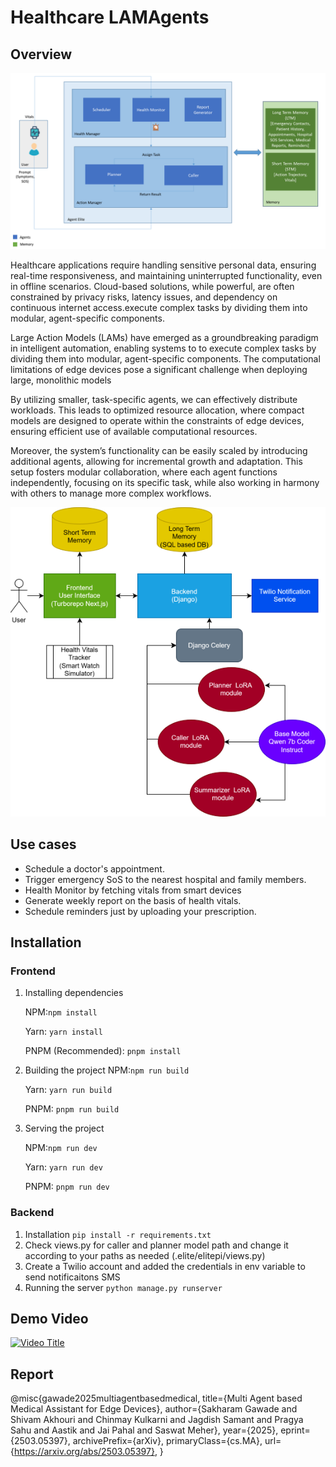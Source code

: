 # Healthcare LAMAgents

## Overview

![system architecture](./image.png)

Healthcare applications require handling sensitive
personal data, ensuring real-time responsiveness,
and maintaining uninterrupted functionality,
even in offline scenarios. Cloud-based solutions,
while powerful, are often constrained by privacy
risks, latency issues, and dependency on continuous
internet access.execute complex tasks
by dividing them into modular, agent-specific components.

Large Action Models (LAMs) have emerged as
a groundbreaking paradigm in intelligent automation,
enabling systems to to execute complex tasks
by dividing them into modular, agent-specific components. The computational limitations of edge devices
pose a significant challenge when deploying large,
monolithic models

By utilizing
smaller, task-specific agents, we can effectively
distribute workloads. This leads to optimized
resource allocation, where compact models are
designed to operate within the constraints of edge
devices, ensuring efficient use of available computational
resources. 

Moreover, the system’s functionality
can be easily scaled by introducing additional
agents, allowing for incremental growth
and adaptation. This setup fosters modular collaboration,
where each agent functions independently,
focusing on its specific task, while also working
in harmony with others to manage more complex
workflows.


![system diagram](./image-1.png)

## Use cases
- Schedule a doctor's appointment.
- Trigger emergency SoS to the nearest hospital and family members.
- Health Monitor by fetching vitals from smart devices
- Generate weekly report on the basis of health vitals.
- Schedule reminders just by uploading your prescription.
## Installation

### Frontend
1. Installing dependencies

    NPM:```npm install```

    Yarn: ```yarn install```

    PNPM (Recommended): ```pnpm install```
2. Building the project
    NPM:```npm run build```

    Yarn: ```yarn run build```

    PNPM: ```pnpm run build```

3. Serving the project

    NPM:```npm run dev```

    Yarn: ```yarn run dev```

    PNPM: ```pnpm run dev```
### Backend
1. Installation
    ```pip install -r requirements.txt```
2. Check views.py for caller and planner model path and change it according to your paths as needed (.elite/elitepi/views.py)
3. Create a Twilio account and added the credentials in env variable to send notificaitons SMS
4. Running the server 
    ```python manage.py runserver```

## Demo Video
[![Video Title](https://img.youtube.com/vi/yAynmPSm_G8/0.jpg)](https://www.youtube.com/watch?v=yAynmPSm_G8)

## Report
@misc{gawade2025multiagentbasedmedical,
      title={Multi Agent based Medical Assistant for Edge Devices}, 
      author={Sakharam Gawade and Shivam Akhouri and Chinmay Kulkarni and Jagdish Samant and Pragya Sahu and Aastik and Jai Pahal and Saswat Meher},
      year={2025},
      eprint={2503.05397},
      archivePrefix={arXiv},
      primaryClass={cs.MA},
      url={https://arxiv.org/abs/2503.05397}, 
}
